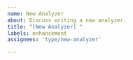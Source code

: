 ```yaml
---
name: New Analyzer
about: Discuss writing a new analyzer.
title: "[New Analyzer] "
labels: enhancement
assignees: 'type/new-analyzer'

---
```


<!-- Please introduce yourself and tell us a little about your background. Feel free to delete this comment. -->
